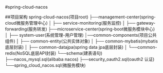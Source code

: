 #spring-cloud-nacos

##项目架构
    spring-cloud-nacos(项目root)
    ├──management-center(spring-cloud微服务管理中心)
    │   ├── service-monitoring(服务监控)
    │   ├── gateway-forwarding(服务转发)
    ├──microservice-center(spring-boot微服务模块中心)
    │   ├── system-user(系统管理-用户管理)
    │──common-components(项目公共组件)
    │    ├── common-entity(公共实体对象)
    │    ├── common-mybatis(mybatis底层封装)
    │    ├── common-datajpa(spring data jpa底层封装)
    │    └──common-redis(NoSQL底层API封装)
    └──schema(建表语句)
        ├──nacos_mysql.sql(alibaba nacos)
        ├──security_oauth2.sql(oauth2 认证)
        └──spring_cloud_nacos.sql(微服务模块)
##
    
##
    